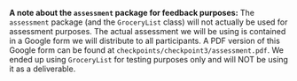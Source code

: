 **A note about the `assessment` package for feedback purposes:**
The `assessment` package (and the `GroceryList` class) will not actually be used for assessment purposes. The actual assessment we will be using is contained in a Google form we will distribute to all participants. A PDF version of this Google form can be found at `checkpoints/checkpoint3/assessment.pdf`. We ended up using `GroceryList` for testing purposes only and will NOT be using it as a deliverable.
  
